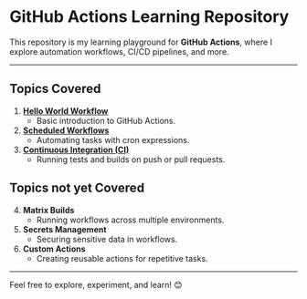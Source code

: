 
# **GitHub Actions Learning Repository**

This repository is my learning playground for **GitHub Actions**, where I explore automation workflows, CI/CD pipelines, and more.

---

## **Topics Covered**
1. [**Hello World Workflow**](.github/workflows/ci.yml)  
   - Basic introduction to GitHub Actions.
2. [**Scheduled Workflows**](.github/workflows/daily.yml)   
   - Automating tasks with cron expressions.
3. [**Continuous Integration (CI)**](.github/workflows/ci.yml)   
   - Running tests and builds on push or pull requests.

## **Topics not yet Covered**
4. **Matrix Builds**  
   - Running workflows across multiple environments.
5. **Secrets Management**  
   - Securing sensitive data in workflows.
6. **Custom Actions**  
   - Creating reusable actions for repetitive tasks.

---

Feel free to explore, experiment, and learn! 😊

